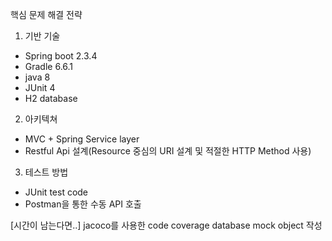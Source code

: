 핵심 문제 해결 전략

1. 기반 기술
 - Spring boot 2.3.4
 - Gradle 6.6.1
 - java 8
 - JUnit 4
 - H2 database
 
2. 아키텍쳐
 - MVC + Spring Service layer
 - Restful Api 설계(Resource 중심의 URI 설계 및 적절한 HTTP Method 사용)

3. 테스트 방법
 - JUnit test code
 - Postman을 통한 수동 API 호출

[시간이 남는다면..]
jacoco를 사용한 code coverage
database mock object 작성

